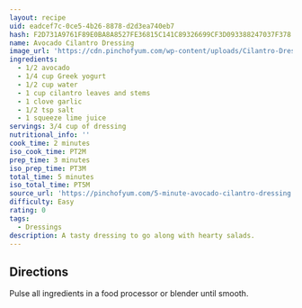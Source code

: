 ```yaml
---
layout: recipe
uid: eadcef7c-0ce5-4b26-8878-d2d3ea740eb7
hash: F2D731A9761F89E0BA8A8527FE36815C141C89326699CF3D093388247037F378
name: Avocado Cilantro Dressing
image_url: 'https://cdn.pinchofyum.com/wp-content/uploads/Cilantro-Dressing-4-600x900.jpg'
ingredients:
  - 1/2 avocado
  - 1/4 cup Greek yogurt
  - 1/2 cup water
  - 1 cup cilantro leaves and stems
  - 1 clove garlic
  - 1/2 tsp salt
  - 1 squeeze lime juice
servings: 3/4 cup of dressing
nutritional_info: ''
cook_time: 2 minutes
iso_cook_time: PT2M
prep_time: 3 minutes
iso_prep_time: PT3M
total_time: 5 minutes
iso_total_time: PT5M
source_url: 'https://pinchofyum.com/5-minute-avocado-cilantro-dressing'
difficulty: Easy
rating: 0
tags:
  - Dressings
description: A tasty dressing to go along with hearty salads.
---
```

## Directions

Pulse all ingredients in a food processor or blender until smooth.

